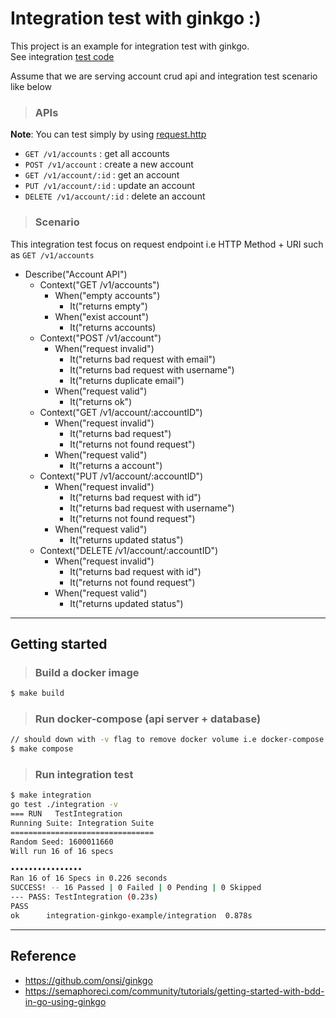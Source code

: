 # Integration test with ginkgo :)  
This project is an example for integration test with ginkgo.  
See integration [test code](./integration)  

Assume that we are serving account crud api and integration test scenario like below  

> ### APIs  

**Note**: You can test simply by using [request.http](./tools/http/request.http)  

- `GET /v1/accounts` : get all accounts
- `POST /v1/account` : create a new account
- `GET /v1/account/:id` : get an account
- `PUT /v1/account/:id` : update an account
- `DELETE /v1/account/:id` : delete an account  

> ### Scenario  
This integration test focus on request endpoint i.e HTTP Method + URI such as `GET /v1/accounts`

- Describe("Account API")
  - Context("GET /v1/accounts")
    - When("empty accounts")
      - It("returns empty")
    - When("exist account")
      - It("returns accounts)
  - Context("POST /v1/account")
    - When("request invalid")
      - It("returns bad request with email")
      - It("returns bad request with username")
      - It("returns duplicate email")
    - When("request valid")
      - It("returns ok")
  - Context("GET /v1/account/:accountID")
    - When("request invalid")
      - It("returns bad request")
      - It("returns not found request")
    - When("request valid")
      - It("returns a account")
  - Context("PUT /v1/account/:accountID")
    - When("request invalid")
      - It("returns bad request with id")
      - It("returns bad request with username")
      - It("returns not found request")
    - When("request valid")
      - It("returns updated status")
  - Context("DELETE /v1/account/:accountID")
    - When("request invalid")
      - It("returns bad request with id")
      - It("returns not found request")
    - When("request valid")
      - It("returns updated status")

---  

## Getting started  

> ### Build a docker image

```bash
$ make build
```

> ### Run docker-compose (api server + database)  

```bash
// should down with -v flag to remove docker volume i.e docker-compose down -v or make compose-down
$ make compose
```  

> ### Run integration test

```bash
$ make integration
go test ./integration -v
=== RUN   TestIntegration
Running Suite: Integration Suite
================================
Random Seed: 1600011660
Will run 16 of 16 specs

••••••••••••••••
Ran 16 of 16 Specs in 0.226 seconds
SUCCESS! -- 16 Passed | 0 Failed | 0 Pending | 0 Skipped
--- PASS: TestIntegration (0.23s)
PASS
ok      integration-ginkgo-example/integration  0.878s
```

---  

## Reference  

- https://github.com/onsi/ginkgo
- https://semaphoreci.com/community/tutorials/getting-started-with-bdd-in-go-using-ginkgo